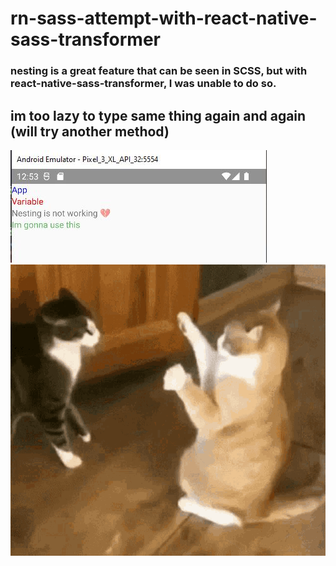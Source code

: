 # rn-sass-attempt-with-react-native-sass-transformer

### nesting is a great feature that can be seen in SCSS, but with react-native-sass-transformer, I was unable to do so.

## im too lazy to type same thing again and again (will try another method)

![](/imgs/1.JPG)
![](/imgs/2.gif)